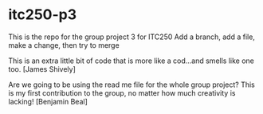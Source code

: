 # itc250-p3
This is the repo for the group project 3 for ITC250 
Add a branch, add a file, make a change, then try to merge

This is an extra little bit of code that is more like a cod...and smells like one too.
    [James Shively]

Are we going to be using the read me file for the whole group project? This is my first contribution to the group, no matter how much creativity is lacking!
    [Benjamin Beal]
